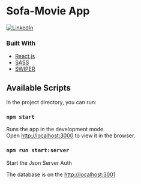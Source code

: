 # Sofa-Movie App

[![LinkedIn][linkedin-shield]][linkedin-url]

### Built With

- [React.js](https://reactjs.org/)
- [SASS](https://sass-lang.com/)
- [SWIPER](https://swiperjs.com/)

## Available Scripts

In the project directory, you can run:

### `npm start`

Runs the app in the development mode.\
Open [http://localhost:3000](http://localhost:3000) to view it in the browser.

### `npm run start:server`

Start the Json Server Auth

The database is on the [http://localhost:3001](http://localhost:3001)

[linkedin-shield]: https://img.shields.io/badge/-LinkedIn-black.svg?style=for-the-badge&logo=linkedin&colorB=555
[linkedin-url]: https://www.linkedin.com/in/andrei-nistor-marian/
[product-screenshot]: images/screenshot.png
